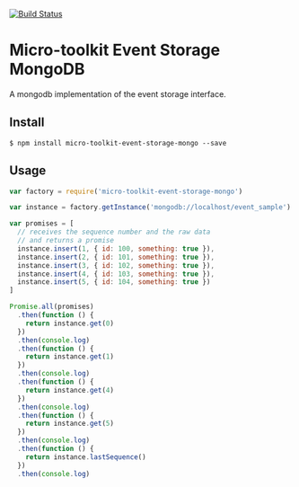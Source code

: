 [![Build Status](https://travis-ci.org/micro-toolkit/event-storage-mongo.svg?branch=master)](https://travis-ci.org/micro-toolkit/event-storage-mongo)

# Micro-toolkit Event Storage MongoDB

A mongodb implementation of the event storage interface.

## Install

    $ npm install micro-toolkit-event-storage-mongo --save

## Usage

```javascript
var factory = require('micro-toolkit-event-storage-mongo')

var instance = factory.getInstance('mongodb://localhost/event_sample')

var promises = [
  // receives the sequence number and the raw data
  // and returns a promise
  instance.insert(1, { id: 100, something: true }),
  instance.insert(2, { id: 101, something: true }),
  instance.insert(3, { id: 102, something: true }),
  instance.insert(4, { id: 103, something: true }),
  instance.insert(5, { id: 104, something: true })
]

Promise.all(promises)
  .then(function () {
    return instance.get(0)
  })
  .then(console.log)
  .then(function () {
    return instance.get(1)
  })
  .then(console.log)
  .then(function () {
    return instance.get(4)
  })
  .then(console.log)
  .then(function () {
    return instance.get(5)
  })
  .then(console.log)
  .then(function () {
    return instance.lastSequence()
  })
  .then(console.log)
```
